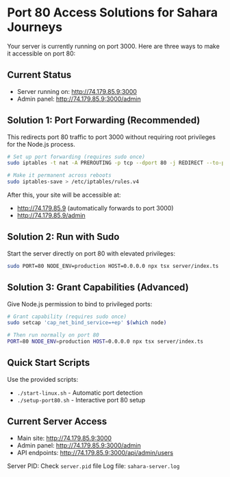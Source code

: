 # Port 80 Access Solutions for Sahara Journeys

Your server is currently running on port 3000. Here are three ways to make it accessible on port 80:

## Current Status
- Server running on: http://74.179.85.9:3000
- Admin panel: http://74.179.85.9:3000/admin

## Solution 1: Port Forwarding (Recommended)
This redirects port 80 traffic to port 3000 without requiring root privileges for the Node.js process.

```bash
# Set up port forwarding (requires sudo once)
sudo iptables -t nat -A PREROUTING -p tcp --dport 80 -j REDIRECT --to-port 3000

# Make it permanent across reboots
sudo iptables-save > /etc/iptables/rules.v4
```

After this, your site will be accessible at:
- http://74.179.85.9 (automatically forwards to port 3000)
- http://74.179.85.9/admin

## Solution 2: Run with Sudo
Start the server directly on port 80 with elevated privileges:

```bash
sudo PORT=80 NODE_ENV=production HOST=0.0.0.0 npx tsx server/index.ts
```

## Solution 3: Grant Capabilities (Advanced)
Give Node.js permission to bind to privileged ports:

```bash
# Grant capability (requires sudo once)
sudo setcap 'cap_net_bind_service=+ep' $(which node)

# Then run normally on port 80
PORT=80 NODE_ENV=production HOST=0.0.0.0 npx tsx server/index.ts
```

## Quick Start Scripts

Use the provided scripts:
- `./start-linux.sh` - Automatic port detection
- `./setup-port80.sh` - Interactive port 80 setup

## Current Server Access
- Main site: http://74.179.85.9:3000
- Admin panel: http://74.179.85.9:3000/admin
- API endpoints: http://74.179.85.9:3000/api/admin/users

Server PID: Check `server.pid` file
Log file: `sahara-server.log`